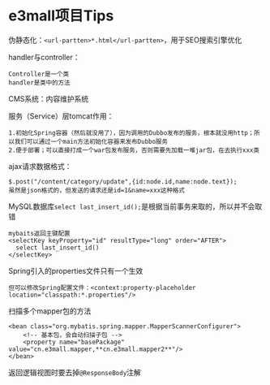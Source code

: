 # e3mall项目Tips
伪静态化：`<url-partten>*.html</url-partten>`，用于SEO搜索引擎优化

handler与controller：

    Controller是一个类
    handler是类中的方法
    
CMS系统：内容维护系统


服务（Service）层tomcat作用：
    
    1.初始化Spring容器（然后就没用了），因为调用的Dubbo发布的服务，根本就没用http；所以我们可以通过一个main方法初始化容器来发布Dubbo服务
    2.便于部署；可以直接打成一个war包发布服务，否则需要先加载一堆jar包，在去执行xxx类

ajax请求数据格式：

    $.post("/content/category/update",{id:node.id,name:node.text});
    虽然是json格式的，但发送的请求还是id=1&name=xxx这种格式
    
MySQL数据库`select last_insert_id();`是根据当前事务来取的，所以并不会取错
    
    mybaits返回主键配置
    <selectKey keyProperty="id" resultType="long" order="AFTER">
      select last_insert_id()
    </selectKey>


Spring引入的properties文件只有一个生效
    
    但可以修改Spring配置文件：<context:property-placeholder location="classpath:*.properties"/>
    
    
扫描多个mapper包的方法

    <bean class="org.mybatis.spring.mapper.MapperScannerConfigurer">
        <!-- 基本包，会自动扫描子包 -->
        <property name="basePackage" value="cn.e3mall.mapper,**cn.e3mall.mapper2**"/>
    </bean>
    
    
返回逻辑视图时要去掉`@ResponseBody`注解
